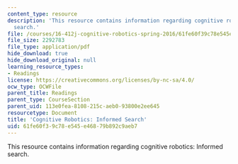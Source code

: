 ```yaml
---
content_type: resource
description: 'This resource contains information regarding cognitive robotics: Informed
  search.'
file: /courses/16-412j-cognitive-robotics-spring-2016/61fe60f39c78e545e46879b892c9aeb7_MIT16_412JS16_Readings2P1.pdf
file_size: 2292783
file_type: application/pdf
hide_download: true
hide_download_original: null
learning_resource_types:
- Readings
license: https://creativecommons.org/licenses/by-nc-sa/4.0/
ocw_type: OCWFile
parent_title: Readings
parent_type: CourseSection
parent_uid: 113e0fea-8108-215c-aeb0-93800e2ee645
resourcetype: Document
title: 'Cognitive Robotics: Informed Search'
uid: 61fe60f3-9c78-e545-e468-79b892c9aeb7
---
```

This resource contains information regarding cognitive robotics: Informed search.